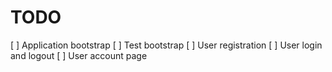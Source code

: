 # TODO

[ ] Application bootstrap
[ ] Test bootstrap
[ ] User registration
[ ] User login and logout
[ ] User account page
